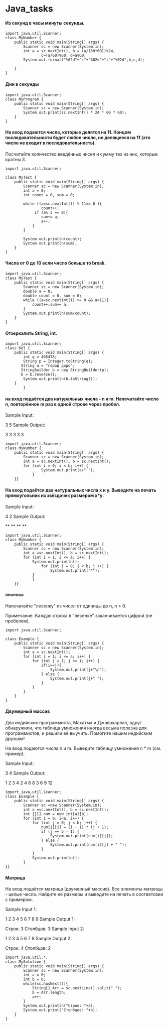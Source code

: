 # Java_tasks

#### Из секунд в часы минуты секунды.
```
import java.util.Scanner;
class MyNumber {
    public static void main(String[] args) {
        Scanner sc = new Scanner(System.in);
        int a = sc.nextInt(), b = (a/(60*60))%24,
                c=(a/60)%60, d=a%60;
        System.out.format("%02d"+":"+"%02d"+":"+"%02d",b,c,d);

    }
}
```

#### Дни в секунды
```
import java.util.Scanner;
class MyProgram {
	public static void main(String[] args) {
        Scanner sc = new Scanner(System.in);
        System.out.print(sc.nextInt() * 24 * 60 * 60);
	}
}
```

#### На вход подаются числа, которые делятся на 11. Концом последовательности будет любое число, не делящееся на 11 (это число не входит в последовательность).

Посчитайте количество введённых чисел и сумму тех из них, которые кратны 3.
```
import java.util.Scanner;

class MyTest {
    public static void main(String[] args) {
        Scanner sc = new Scanner(System.in);
        int a = 0;
        int count = 0, sum = 0;

        while ((a=sc.nextInt()) % 11== 0 ){
                count++;
             if (a% 3 == 0){
                sum+= a;
                a++;
            }
        }

        System.out.println(count);
        System.out.println(sum);
    }
}
```

#### Числа от 0 до 10 если число больше то break.
```
import java.util.Scanner;
class MyTest {
    public static void main(String[] args) {
        Scanner sc = new Scanner(System.in);
        double a = 0;
        double count = 0, sum = 0;
        while ((a=sc.nextInt()) >= 0 && a<11){
            count++;sum+= a;
        }
        System.out.println(sum/count);
    }
}
```
#### Отзеркалить String, int.
```
import java.util.Scanner;
class Kol {
    public static void main(String[] args) {
        int q = 465478;
        String p = Integer.toString(q);
       String a = "город доро";
       StringBuilder b = new StringBuilder(p);
       b = b.reverse();
        System.out.println(b.toString());
    }
        }
```

#### на вход подаётся два натуральных числа - n и m. Напечатайте число n, повторённое m раз в одной строке через пробел.
Sample Input:

3 5
Sample Output:

3 3 3 3 3
```
import java.util.Scanner;
class MyNumber {
    public static void main(String[] args) {
        Scanner sc = new Scanner(System.in);
        int a = sc.nextInt(), b = sc.nextInt();
        for (int i = 0; i < b; i++) {
                System.out.print(a+" ");
            }
    }}
```

#### На вход подаётся два натуральных числа x и y. Выведите на печать прямоугольник из звёздочек размером x*y.
Sample Input:

4 2
Sample Output:

**
**
**
**
```
import java.util.Scanner;
class MyNumber {
    public static void main(String[] args) {
        Scanner sc = new Scanner(System.in);
        int a =sc.nextInt(), b = sc.nextInt();
        for (int i = 1; i <= a; i++) {
            System.out.println();
                for (int j = 0; j < b; j ++) {
                    System.out.print("*");
            }
            }
    }}
```

#### лесенка
Напечатайте "лесенку" из чисел от единицы до n, n > 0.

Примечание. Каждая строка в "лесенке" заканчивается цифрой (не пробелом).
```
import java.util.Scanner;

class Example {
    public static void main(String[] args) {
        Scanner sc = new Scanner(System.in);
        int a = sc.nextInt();
        for (int i = 1; i <= a; i++) {
            for (int j = 1; j <= i; j++) {
                if(i==j){
                    System.out.print(j+"\n");
                } else {
                    System.out.print(j+" ");
                }
            }
        }
    }
}
```

#### Двумерный массив
 Два индийских программиста, Махатма и Джавахарлал, вдруг обнаружили, что таблица умножения иногда весьма полезна для программистов, и решили её выучить. Помогите нашим индийским друзьям!

На вход подаются числа n и m. Выведите таблицу умножения n * m (см. пример).

Sample Input:

3 4
Sample Output:

1 2 3 4
2 4 6 8
3 6 9 12

```
import java.util.Scanner;
class Example {
    public static void main(String[] args) {
        Scanner sc =new Scanner(System.in);
        int a =sc.nextInt(), b = sc.nextInt();
        int [][] num = new int[a][b];
        for (int i = 0; i<a; i++) {
            for (int j = 0; j < b; j++) {
                num[i][j] = (i + 1) * (j + 1);
                if (j == b - 1) {
                    System.out.print(num[i][j]);
                } else {
                    System.out.print(num[i][j] + " ");
                }
            }
            System.out.println();
        }
}}
```
#### Матрица
На вход подаётся матрица (двумерный массив). Все элементы матрицы - целые числа. Найдите её размеры и выведите на печать в соответсвии с примером.

Sample Input 1:

1 2 3
4 5 6
7 8 9
Sample Output 1:

Строк: 3
Столбцов: 3
Sample Input 2:

1 2
3 4
5 6
7 8
Sample Output 2:

Строк: 4
Столбцов: 2

```
import java.util.*;
class MySolution {
    public static void main(String[] args) {
        Scanner sc = new Scanner(System.in);
        int a = 0;
        int b = 0;
        while(sc.hasNext()){
            String[] Arr = sc.nextLine().split(" ");
            b = Arr.length;
            a++;
        }
        System.out.println("Строк: "+a);
        System.out.print("Столбцов: "+b);
    }
}
```